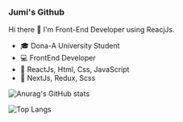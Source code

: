 ### Jumi's Github

Hi there 👋 I'm Front-End Developer using ReacjJs.

- 🎓 Dona-A University Student
- 💻 FrontEnd Developer
- 🥇 ReactJs, Html, Css, JavaScript
- 🥈 NextJs, Redux, Scss



![Anurag's GitHub stats](https://github-readme-stats.vercel.app/api?username=zmzmmmzm12&show_icons=true&theme=radical)

![Top Langs](https://github-readme-stats.vercel.app/api/top-langs/?username=zmzmmmzm12)
